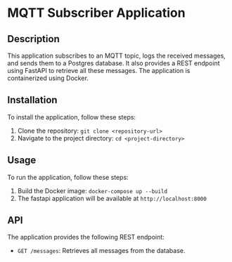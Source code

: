 # MQTT Subscriber Application

## Description

This application subscribes to an MQTT topic, logs the received messages, and sends them to a Postgres database. It also provides a REST endpoint using FastAPI to retrieve all these messages. The application is containerized using Docker.

## Installation

To install the application, follow these steps:

1. Clone the repository: `git clone <repository-url>`
2. Navigate to the project directory: `cd <project-directory>`

## Usage

To run the application, follow these steps:

1. Build the Docker image: `docker-compose up --build`
2. The fastapi application will be available at `http://localhost:8000`

## API

The application provides the following REST endpoint:

- `GET /messages`: Retrieves all messages from the database.
